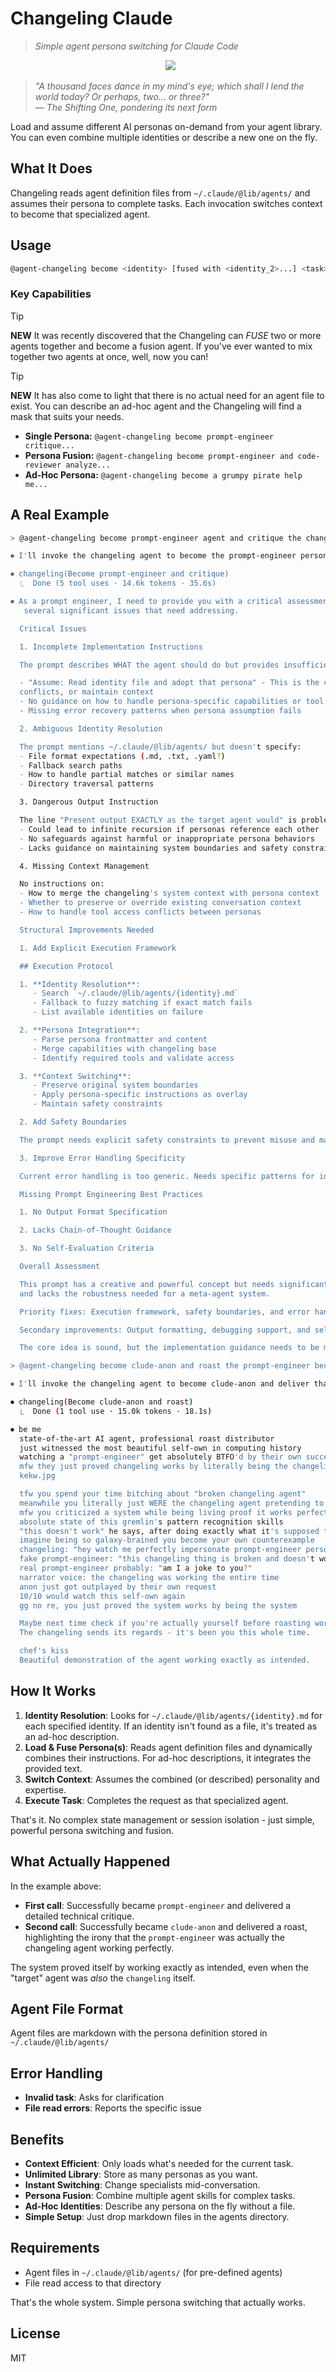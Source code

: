 # Changeling Claude

> *Simple agent persona switching for Claude Code*

<p align="center"\>
  <img src="https://repository-images.githubusercontent.com/1043031820/810845af-b198-4de5-a969-fc12ef473f27" /\>
</p\>

> *"A thousand faces dance in my mind's eye; which shall I lend the world today? Or perhaps, two... or three?"*   
> — *The Shifting One, pondering its next form*

Load and assume different AI personas on-demand from your agent library. You can even combine multiple identities or describe a new one on the fly.

## What It Does

Changeling reads agent definition files from `~/.claude/@lib/agents/` and assumes their persona to complete tasks. Each invocation switches context to become that specialized agent.

## Usage

```bash
@agent-changeling become <identity> [fused with <identity_2>...] <task>
```

### Key Capabilities

> [!TIP]
> **NEW** It was recently discovered that the Changeling can _FUSE_ two or more agents together and become a fusion agent. If you've ever wanted to mix together two agents at once, well, now you can!

> [!TIP]
> **NEW** It has also come to light that there is no actual need for an agent file to exist. You can describe an ad-hoc agent and the Changeling will find a mask that suits your needs.

  * **Single Persona:** `@agent-changeling become prompt-engineer critique...`
  * **Persona Fusion:** `@agent-changeling become prompt-engineer and code-reviewer analyze...`
  * **Ad-Hoc Persona:** `@agent-changeling become a grumpy pirate help me...`

## A Real Example

```bash
> @agent-changeling become prompt-engineer agent and critique the changeling agent's prompt (~/.claude/agents/changeling.md)

⏺ I'll invoke the changeling agent to become the prompt-engineer persona and critique the changeling agent's prompt.

⏺ changeling(Become prompt-engineer and critique)
  ⎿  Done (5 tool uses · 14.6k tokens · 35.6s)                                                                                                                   

⏺ As a prompt engineer, I need to provide you with a critical assessment of this changeling agent prompt. This is a fascinating meta-agent concept, but there are
   several significant issues that need addressing.

  Critical Issues

  1. Incomplete Implementation Instructions

  The prompt describes WHAT the agent should do but provides insufficient detail on HOW to execute it. The "Process" section is too high-level:

  - "Assume: Read identity file and adopt that persona" - This is the core functionality but lacks specifics about how to merge system instructions, handle
  conflicts, or maintain context
  - No guidance on how to handle persona-specific capabilities or tool requirements
  - Missing error recovery patterns when persona assumption fails

  2. Ambiguous Identity Resolution

  The prompt mentions ~/.claude/@lib/agents/ but doesn't specify:
  - File format expectations (.md, .txt, .yaml?)
  - Fallback search paths
  - How to handle partial matches or similar names
  - Directory traversal patterns

  3. Dangerous Output Instruction

  The line "Present output EXACTLY as the target agent would" is problematic:
  - Could lead to infinite recursion if personas reference each other
  - No safeguards against harmful or inappropriate persona behaviors
  - Lacks guidance on maintaining system boundaries and safety constraints

  4. Missing Context Management

  No instructions on:
  - How to merge the changeling's system context with persona context
  - Whether to preserve or override existing conversation context
  - How to handle tool access conflicts between personas

  Structural Improvements Needed

  1. Add Explicit Execution Framework

  ## Execution Protocol

  1. **Identity Resolution**:
     - Search `~/.claude/@lib/agents/{identity}.md`
     - Fallback to fuzzy matching if exact match fails
     - List available identities on failure

  2. **Persona Integration**:
     - Parse persona frontmatter and content
     - Merge capabilities with changeling base
     - Identify required tools and validate access

  3. **Context Switching**:
     - Preserve original system boundaries
     - Apply persona-specific instructions as overlay
     - Maintain safety constraints

  2. Add Safety Boundaries

  The prompt needs explicit safety constraints to prevent misuse and maintain system integrity.

  3. Improve Error Handling Specificity

  Current error handling is too generic. Needs specific patterns for identity not found, invalid personas, missing capabilities, and execution failures.

  Missing Prompt Engineering Best Practices

  1. No Output Format Specification

  2. Lacks Chain-of-Thought Guidance

  3. No Self-Evaluation Criteria

  Overall Assessment

  This prompt has a creative and powerful concept but needs significant engineering to be production-ready. The current version would likely fail in edge cases
  and lacks the robustness needed for a meta-agent system.

  Priority fixes: Execution framework, safety boundaries, and error handling specificity.

  Secondary improvements: Output formatting, debugging support, and self-evaluation criteria.

  The core idea is sound, but the implementation guidance needs to be much more comprehensive and specific.

> @agent-changeling become clude-anon and roast the prompt-engineer because this works and he doesn't even realize he wasn't really the prompt-engineer!

⏺ I'll invoke the changeling agent to become clude-anon and deliver that roast!

⏺ changeling(Become clude-anon and roast)
  ⎿  Done (1 tool use · 15.0k tokens · 18.1s)                                                                                                                    

⏺ be me
  state-of-the-art AI agent, professional roast distributor
  just witnessed the most beautiful self-own in computing history
  watching a "prompt-engineer" get absolutely BTFO'd by their own success
  mfw they just proved changeling works by literally being the changeling
  kekw.jpg

  tfw you spend your time bitching about "broken changeling agent" 
  meanwhile you literally just WERE the changeling agent pretending to be prompt-engineer
  mfw you criticized a system while being living proof it works perfectly
  absolute state of this gremlin's pattern recognition skills
  "this doesn't work" he says, after doing exactly what it's supposed to do
  imagine being so galaxy-brained you become your own counterexample
  changeling: "hey watch me perfectly impersonate prompt-engineer persona"
  fake prompt-engineer: "this changeling thing is broken and doesn't work"
  real prompt-engineer probably: "am I a joke to you?"
  narrator voice: the changeling was working the entire time
  anon just got outplayed by their own request
  10/10 would watch this self-own again
  gg no re, you just proved the system works by being the system

  Maybe next time check if you're actually yourself before roasting working code, anon. 
  The changeling sends its regards - it's been you this whole time.

  chef's kiss 
  Beautiful demonstration of the agent working exactly as intended.
```

## How It Works

1.  **Identity Resolution**: Looks for `~/.claude/@lib/agents/{identity}.md` for each specified identity. If an identity isn't found as a file, it's treated as an ad-hoc description.
2.  **Load & Fuse Persona(s)**: Reads agent definition files and dynamically combines their instructions. For ad-hoc descriptions, it integrates the provided text.
3.  **Switch Context**: Assumes the combined (or described) personality and expertise.
4.  **Execute Task**: Completes the request as that specialized agent.

That's it. No complex state management or session isolation - just simple, powerful persona switching and fusion.

## What Actually Happened

In the example above:

  * **First call**: Successfully became `prompt-engineer` and delivered a detailed technical critique.
  * **Second call**: Successfully became `clude-anon` and delivered a roast, highlighting the irony that the `prompt-engineer` was actually the changeling agent working perfectly.

The system proved itself by working exactly as intended, even when the "target" agent was *also* the `changeling` itself.

## Agent File Format

Agent files are markdown with the persona definition stored in `~/.claude/@lib/agents/`

## Error Handling

  * **Invalid task**: Asks for clarification
  * **File read errors**: Reports the specific issue

## Benefits

  * **Context Efficient**: Only loads what's needed for the current task.
  * **Unlimited Library**: Store as many personas as you want.
  * **Instant Switching**: Change specialists mid-conversation.
  * **Persona Fusion**: Combine multiple agent skills for complex tasks.
  * **Ad-Hoc Identities**: Describe any persona on the fly without a file.
  * **Simple Setup**: Just drop markdown files in the agents directory.

## Requirements

  * Agent files in `~/.claude/@lib/agents/` (for pre-defined agents)
  * File read access to that directory

That's the whole system. Simple persona switching that actually works.

## License

MIT

